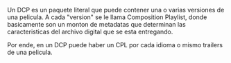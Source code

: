 Un DCP es un paquete literal que puede contener una o varias versiones de una pelicula. A cada "version" se le llama Composition Playlist, donde basicamente son un monton de metadatas que determinan las caracteristicas del archivo digital que se esta entregando. 

Por ende, en un DCP puede haber un CPL por cada idioma o mismo trailers de una pelicula.

